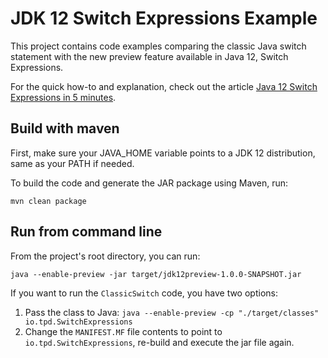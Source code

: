 # JDK 12 Switch Expressions Example

This project contains code examples comparing the classic Java switch statement with the new preview feature available in Java 12, Switch Expressions.

For the quick how-to and explanation, check out the article [Java 12 Switch Expressions in 5 minutes](https://thepracticaldeveloper.com/2019/01/07/java-12-switch-expressions-5-minutes/).

## Build with maven

First, make sure your JAVA_HOME variable points to a JDK 12 distribution, same as your PATH if needed.

To build the code and generate the JAR package using Maven, run:

`mvn clean package`

## Run from command line

From the project's root directory, you can run:

`java --enable-preview -jar target/jdk12preview-1.0.0-SNAPSHOT.jar`

If you want to run the `ClassicSwitch` code, you have two options:

1. Pass the class to Java: `java --enable-preview -cp "./target/classes" io.tpd.SwitchExpressions`
2. Change the `MANIFEST.MF` file contents to point to `io.tpd.SwitchExpressions`, re-build and execute the jar file again.
